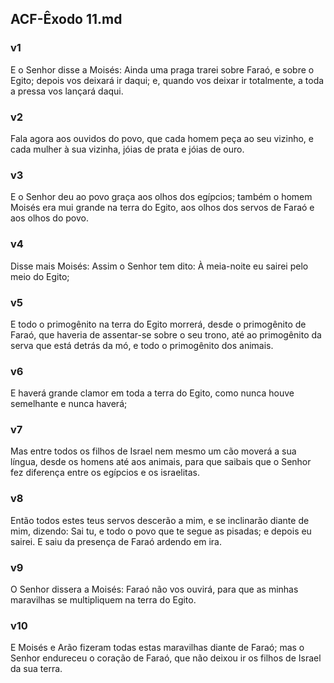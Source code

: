 ## ACF-Êxodo 11.md
### v1
 E o Senhor disse a Moisés: Ainda uma praga trarei sobre Faraó, e sobre o Egito; depois vos deixará ir daqui; e, quando vos deixar ir totalmente, a toda a pressa vos lançará daqui.
### v2
 Fala agora aos ouvidos do povo, que cada homem peça ao seu vizinho, e cada mulher à sua vizinha, jóias de prata e jóias de ouro.
### v3
 E o Senhor deu ao povo graça aos olhos dos egípcios; também o homem Moisés era mui grande na terra do Egito, aos olhos dos servos de Faraó e aos olhos do povo.
### v4
 Disse mais Moisés: Assim o Senhor tem dito: À meia-noite eu sairei pelo meio do Egito;
### v5
 E todo o primogênito na terra do Egito morrerá, desde o primogênito de Faraó, que haveria de assentar-se sobre o seu trono, até ao primogênito da serva que está detrás da mó, e todo o primogênito dos animais.
### v6
 E haverá grande clamor em toda a terra do Egito, como nunca houve semelhante e nunca haverá;
### v7
 Mas entre todos os filhos de Israel nem mesmo um cão moverá a sua língua, desde os homens até aos animais, para que saibais que o Senhor fez diferença entre os egípcios e os israelitas.
### v8
 Então todos estes teus servos descerão a mim, e se inclinarão diante de mim, dizendo: Sai tu, e todo o povo que te segue as pisadas; e depois eu sairei. E saiu da presença de Faraó ardendo em ira.
### v9
 O Senhor dissera a Moisés: Faraó não vos ouvirá, para que as minhas maravilhas se multipliquem na terra do Egito.
### v10
 E Moisés e Arão fizeram todas estas maravilhas diante de Faraó; mas o Senhor endureceu o coração de Faraó, que não deixou ir os filhos de Israel da sua terra.
